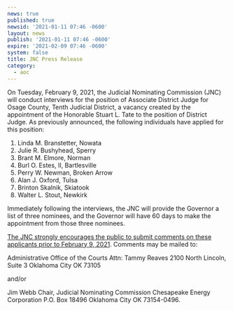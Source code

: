 ```yaml
---
news: true
published: true
newsid: '2021-01-11 07:46 -0600'
layout: news
publish: '2021-01-11 07:46 -0600'
expire: '2021-02-09 07:46 -0600'
system: false
title: JNC Press Release
category:
  - aoc
---
```

On Tuesday, February 9, 2021, the Judicial Nominating Commission (JNC) will conduct interviews for the position of Associate District Judge for Osage County, Tenth Judicial District, a vacancy created by the appointment of the Honorable Stuart L. Tate to the position of District Judge. As previously announced, the following individuals have applied for this position:  

1. Linda M. Branstetter, Nowata
2. Julie R. Bushyhead, Sperry
3. Brant M. Elmore, Norman
4. Burl O. Estes, II, Bartlesville
5. Perry W. Newman, Broken Arrow
6. Alan J. Oxford, Tulsa
7. Brinton Skalnik, Skiatook
8. Walter L. Stout, Newkirk

Immediately following the interviews, the JNC will provide the Governor a list of three nominees, and the Governor will have 60 days to make the appointment from those three nominees. 

<u>The JNC strongly encourages the public to submit comments on these applicants prior to February 9, 2021</u>. Comments may be mailed to:  

Administrative Office of the Courts
Attn: Tammy Reaves
2100 North Lincoln, Suite 3
Oklahoma City OK 73105  

and/or 

Jim Webb
Chair, Judicial Nominating Commission
Chesapeake Energy Corporation
P.O. Box 18496
Oklahoma City OK 73154-0496.
